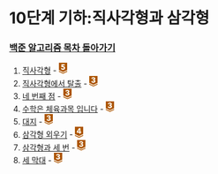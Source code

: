 # 10단계 기하:직사각형과 삼각형

### [백준 알고리즘 목차 돌아가기](../README.md)

1. [직사각형](./직사각형/README.md) - <img src ="../img/bronze/bronze5.png" width = "15">
2. [직사각형에서 탈출](./직사각형에서탈출/README.md) - <img src ="../img/bronze/bronze3.png" width = "15">
3. [네 번째 점](./네번째점/README.md)  - <img src ="../img/bronze/bronze3.png" width = "15">
4. [수학은 체육과목 입니다](./수학은체육과목입니다/README.md) - <img src ="../img/bronze/bronze3.png" width = "15">
5. [대지](./대지/README.md) - <img src ="../img/bronze/bronze3.png" width = "15">
6. [삼각형 외우기](./삼각형외우기/README.md) - <img src ="../img/bronze/bronze4.png" width = "15">
7. [삼각형과 세 번](./삼각형과세번/README.md) - <img src ="../img/bronze/bronze3.png" width = "15">
8. [세 막대](./세막대/README.md) - <img src ="../img/bronze/bronze3.png" width = "15">